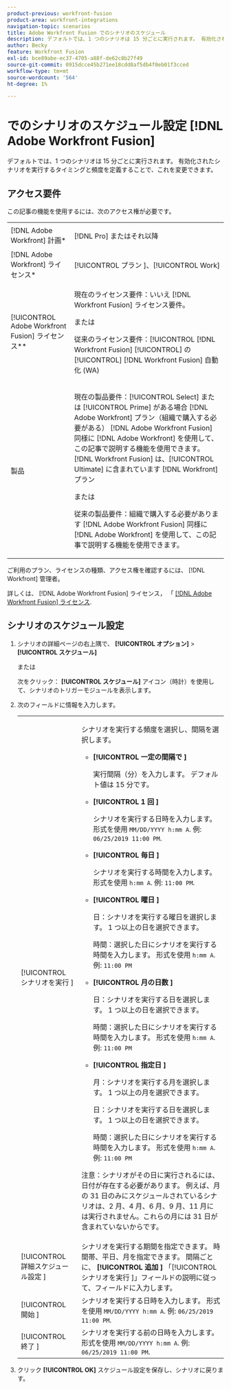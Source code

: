 ```yaml
---
product-previous: workfront-fusion
product-area: workfront-integrations
navigation-topic: scenarios
title: Adobe Workfront Fusion でのシナリオのスケジュール
description: デフォルトでは、1 つのシナリオは 15 分ごとに実行されます。 有効化されたシナリオを実行するタイミングと頻度を定義することで、これを変更できます。
author: Becky
feature: Workfront Fusion
exl-id: bce89abe-ec37-4705-a88f-de62c8b27f49
source-git-commit: 0915dcce45b271ee18cdd8af5db4f0eb01f3cced
workflow-type: tm+mt
source-wordcount: '564'
ht-degree: 1%

---
```


# でのシナリオのスケジュール設定 [!DNL Adobe Workfront Fusion]

デフォルトでは、1 つのシナリオは 15 分ごとに実行されます。 有効化されたシナリオを実行するタイミングと頻度を定義することで、これを変更できます。

## アクセス要件

この記事の機能を使用するには、次のアクセス権が必要です。

<table style="table-layout:auto">   
 <col> 
 <col> 
 <tbody> 
  <tr> 
    <td role="rowheader">[!DNL Adobe Workfront] 計画*</td> 
   <td> <p>[!DNL Pro] またはそれ以降</p> </td> 
  </tr> 
  <tr data-mc-conditions=""> 
   <td role="rowheader">[!DNL Adobe Workfront] ライセンス*</td> 
   <td> <p>[!UICONTROL プラン ]、[!UICONTROL Work]</p> </td> 
  </tr> 
  <tr> 
   <td role="rowheader">[!UICONTROL Adobe Workfront Fusion] ライセンス**</td> 
  <td>
   <p>現在のライセンス要件：いいえ [!DNL Workfront Fusion] ライセンス要件。</p>
   <p>または</p>
   <p>従来のライセンス要件：[!UICONTROL [!DNL Workfront Fusion] [!UICONTROL] の [!UICONTROL] [!DNL Workfront Fusion] 自動化 (WA)</p>
   </td>    </tr> 
  <tr> 
   <td role="rowheader">製品</td> 
   <td>
   <p>現在の製品要件：[!UICONTROL Select] または [!UICONTROL Prime] がある場合 [!DNL Adobe Workfront] プラン（組織で購入する必要がある） [!DNL Adobe Workfront Fusion] 同様に [!DNL Adobe Workfront] を使用して、この記事で説明する機能を使用できます。 [!DNL Workfront Fusion] は、[!UICONTROL Ultimate] に含まれています [!DNL Workfront] プラン</p>
   <p>または</p>
   <p>従来の製品要件：組織で購入する必要があります [!DNL Adobe Workfront Fusion] 同様に [!DNL Adobe Workfront] を使用して、この記事で説明する機能を使用できます。</p>
   </td> 
  </tr> 
 </tbody> 
</table>

ご利用のプラン、ライセンスの種類、アクセス権を確認するには、 [!DNL Workfront] 管理者。

詳しくは、 [!DNL Adobe Workfront Fusion] ライセンス， 「 [[!DNL Adobe Workfront Fusion] ライセンス](../../workfront-fusion/get-started/license-automation-vs-integration.md).

## シナリオのスケジュール設定

1. シナリオの詳細ページの右上隅で、 **[!UICONTROL オプション]** > **[!UICONTROL スケジュール]**

   または

   次をクリック： **[!UICONTROL スケジュール]** アイコン（時計）を使用して、シナリオのトリガーモジュールを表示します。

1. 次のフィールドに情報を入力します。

   <table style="table-layout:auto">   
    <col> 
    <col> 
    <tbody> 
     <tr> 
      <td role="rowheader">[!UICONTROL シナリオを実行 ]</td> 
      <td> <p>シナリオを実行する頻度を選択し、間隔を選択します。</p> 
       <ul> 
        <li> <p><strong>[!UICONTROL 一定の間隔で ]</strong> </p> <p>実行間隔（分）を入力します。 デフォルト値は 15 分です。</p> </li> 
        <li> <p><strong>[!UICONTROL 1 回 ]</strong> </p> <p>シナリオを実行する日時を入力します。 形式を使用 <code>MM/DD/YYYY h:mm A</code>. 例: <code>06/25/2019 11:00 PM</code>.</p> </li> 
        <li> <p><strong>[!UICONTROL 毎日 ]</strong> </p> <p>シナリオを実行する時間を入力します。 形式を使用 <code>h:mm A</code>. 例: <code>11:00 PM</code>.</p> </li> 
        <li> <p><strong>[!UICONTROL 曜日 ]</strong> </p> <p>日：シナリオを実行する曜日を選択します。 1 つ以上の日を選択できます。</p> <p>時間：選択した日にシナリオを実行する時間を入力します。 形式を使用 <code>h:mm A</code>. 例: <code>11:00 PM</code></p> </li> 
        <li> <p><strong>[!UICONTROL 月の日数 ]</strong> </p> <p>日：シナリオを実行する日を選択します。 1 つ以上の日を選択できます。</p> <p>時間：選択した日にシナリオを実行する時間を入力します。 形式を使用 <code>h:mm A</code>. 例: <code>11:00 PM</code></p> </li> 
        <li> <p><strong>[!UICONTROL 指定日 ]</strong> </p> <p>月：シナリオを実行する月を選択します。 1 つ以上の月を選択できます。</p> <p>日：シナリオを実行する日を選択します。 1 つ以上の日を選択できます。</p> <p>時間：選択した日にシナリオを実行する時間を入力します。 形式を使用 <code>h:mm A</code>. 例: <code>11:00 PM</code></p> </li> 
       </ul> <p>注意：シナリオがその日に実行されるには、日付が存在する必要があります。 例えば、月の 31 日のみにスケジュールされているシナリオは、2 月、4 月、6 月、9 月、11 月には実行されません。これらの月には 31 日が含まれていないからです。</p> </td> 
     </tr> 
     <tr> 
      <td role="rowheader">[!UICONTROL 詳細スケジュール設定 ]</td> 
      <td>シナリオを実行する期間を指定できます。 時間帯、平日、月を指定できます。 間隔ごとに、 <strong>[!UICONTROL 追加 ]</strong> 「[!UICONTROL シナリオを実行 ]」フィールドの説明に従って、フィールドに入力します。</td> 
     </tr> 
     <tr> 
      <td role="rowheader">[!UICONTROL 開始 ]</td> 
      <td>シナリオを実行する日時を入力します。 形式を使用 <code>MM/DD/YYYY h:mm A</code>. 例: <code>06/25/2019 11:00 PM</code>.</td> 
     </tr> 
     <tr> 
      <td role="rowheader">[!UICONTROL 終了 ]</td> 
      <td>シナリオを実行する前の日時を入力します。 形式を使用 <code>MM/DD/YYYY h:mm A</code>. 例: <code>06/25/2019 11:00 PM</code>.</td> 
     </tr> 
    </tbody> 
   </table>

1. クリック **[!UICONTROL OK]** スケジュール設定を保存し、シナリオに戻ります。
